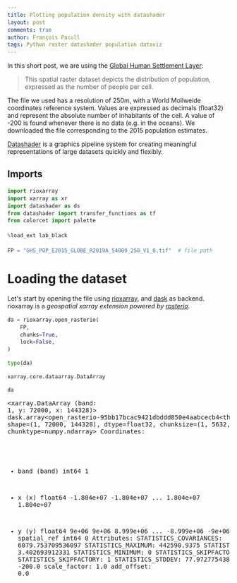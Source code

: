 ```yaml
---
title: Plotting population density with datashader
layout: post
comments: true
author: François Pacull
tags: Python raster datashader population dataviz
---
```


In this short post, we are using the [Global Human Settlement Layer](https://ghsl.jrc.ec.europa.eu/ghs_pop2019.php):

> This spatial raster dataset depicts the distribution of population, expressed as the number of people per cell.

The file we used has a resolution of 250m, with a World Mollweide coordinates reference system. Values are expressed as decimals (float32) and represent the absolute number of inhabitants of the cell. A value of -200 is found whenever there is no data (e.g. in the oceans). We downloaded the file corresponding to the 2015 population estimates.

[Datashader](https://github.com/holoviz/datashader) is a graphics pipeline system for creating meaningful representations of large datasets quickly and flexibly.

## Imports


```python
import rioxarray
import xarray as xr
import datashader as ds
from datashader import transfer_functions as tf
from colorcet import palette

%load_ext lab_black

FP = "GHS_POP_E2015_GLOBE_R2019A_54009_250_V1_0.tif"  # file path
```

# Loading the dataset

Let's start by opening the file using [rioxarray](https://github.com/corteva/rioxarray), and [dask](https://dask.org/) as backend. rioxarray is a *geospatial xarray extension powered by [rasterio](https://github.com/rasterio/rasterio)*.


```python
da = rioxarray.open_rasterio(
    FP,
    chunks=True,
    lock=False,
)
```


```python
type(da)
```




    xarray.core.dataarray.DataArray




```python
da
```




<div><svg style="position: absolute; width: 0; height: 0; overflow: hidden">
<defs>
<symbol id="icon-database" viewBox="0 0 32 32">
<path d="M16 0c-8.837 0-16 2.239-16 5v4c0 2.761 7.163 5 16 5s16-2.239 16-5v-4c0-2.761-7.163-5-16-5z"></path>
<path d="M16 17c-8.837 0-16-2.239-16-5v6c0 2.761 7.163 5 16 5s16-2.239 16-5v-6c0 2.761-7.163 5-16 5z"></path>
<path d="M16 26c-8.837 0-16-2.239-16-5v6c0 2.761 7.163 5 16 5s16-2.239 16-5v-6c0 2.761-7.163 5-16 5z"></path>
</symbol>
<symbol id="icon-file-text2" viewBox="0 0 32 32">
<path d="M28.681 7.159c-0.694-0.947-1.662-2.053-2.724-3.116s-2.169-2.030-3.116-2.724c-1.612-1.182-2.393-1.319-2.841-1.319h-15.5c-1.378 0-2.5 1.121-2.5 2.5v27c0 1.378 1.122 2.5 2.5 2.5h23c1.378 0 2.5-1.122 2.5-2.5v-19.5c0-0.448-0.137-1.23-1.319-2.841zM24.543 5.457c0.959 0.959 1.712 1.825 2.268 2.543h-4.811v-4.811c0.718 0.556 1.584 1.309 2.543 2.268zM28 29.5c0 0.271-0.229 0.5-0.5 0.5h-23c-0.271 0-0.5-0.229-0.5-0.5v-27c0-0.271 0.229-0.5 0.5-0.5 0 0 15.499-0 15.5 0v7c0 0.552 0.448 1 1 1h7v19.5z"></path>
<path d="M23 26h-14c-0.552 0-1-0.448-1-1s0.448-1 1-1h14c0.552 0 1 0.448 1 1s-0.448 1-1 1z"></path>
<path d="M23 22h-14c-0.552 0-1-0.448-1-1s0.448-1 1-1h14c0.552 0 1 0.448 1 1s-0.448 1-1 1z"></path>
<path d="M23 18h-14c-0.552 0-1-0.448-1-1s0.448-1 1-1h14c0.552 0 1 0.448 1 1s-0.448 1-1 1z"></path>
</symbol>
</defs>
</svg>
<style>/* CSS stylesheet for displaying xarray objects in jupyterlab.
 *
 */

:root {
  --xr-font-color0: var(--jp-content-font-color0, rgba(0, 0, 0, 1));
  --xr-font-color2: var(--jp-content-font-color2, rgba(0, 0, 0, 0.54));
  --xr-font-color3: var(--jp-content-font-color3, rgba(0, 0, 0, 0.38));
  --xr-border-color: var(--jp-border-color2, #e0e0e0);
  --xr-disabled-color: var(--jp-layout-color3, #bdbdbd);
  --xr-background-color: var(--jp-layout-color0, white);
  --xr-background-color-row-even: var(--jp-layout-color1, white);
  --xr-background-color-row-odd: var(--jp-layout-color2, #eeeeee);
}

html[theme=dark],
body.vscode-dark {
  --xr-font-color0: rgba(255, 255, 255, 1);
  --xr-font-color2: rgba(255, 255, 255, 0.54);
  --xr-font-color3: rgba(255, 255, 255, 0.38);
  --xr-border-color: #1F1F1F;
  --xr-disabled-color: #515151;
  --xr-background-color: #111111;
  --xr-background-color-row-even: #111111;
  --xr-background-color-row-odd: #313131;
}

.xr-wrap {
  display: block !important;
  min-width: 300px;
  max-width: 700px;
}

.xr-text-repr-fallback {
  /* fallback to plain text repr when CSS is not injected (untrusted notebook) */
  display: none;
}

.xr-header {
  padding-top: 6px;
  padding-bottom: 6px;
  margin-bottom: 4px;
  border-bottom: solid 1px var(--xr-border-color);
}

.xr-header > div,
.xr-header > ul {
  display: inline;
  margin-top: 0;
  margin-bottom: 0;
}

.xr-obj-type,
.xr-array-name {
  margin-left: 2px;
  margin-right: 10px;
}

.xr-obj-type {
  color: var(--xr-font-color2);
}

.xr-sections {
  padding-left: 0 !important;
  display: grid;
  grid-template-columns: 150px auto auto 1fr 20px 20px;
}

.xr-section-item {
  display: contents;
}

.xr-section-item input {
  display: none;
}

.xr-section-item input + label {
  color: var(--xr-disabled-color);
}

.xr-section-item input:enabled + label {
  cursor: pointer;
  color: var(--xr-font-color2);
}

.xr-section-item input:enabled + label:hover {
  color: var(--xr-font-color0);
}

.xr-section-summary {
  grid-column: 1;
  color: var(--xr-font-color2);
  font-weight: 500;
}

.xr-section-summary > span {
  display: inline-block;
  padding-left: 0.5em;
}

.xr-section-summary-in:disabled + label {
  color: var(--xr-font-color2);
}

.xr-section-summary-in + label:before {
  display: inline-block;
  content: '►';
  font-size: 11px;
  width: 15px;
  text-align: center;
}

.xr-section-summary-in:disabled + label:before {
  color: var(--xr-disabled-color);
}

.xr-section-summary-in:checked + label:before {
  content: '▼';
}

.xr-section-summary-in:checked + label > span {
  display: none;
}

.xr-section-summary,
.xr-section-inline-details {
  padding-top: 4px;
  padding-bottom: 4px;
}

.xr-section-inline-details {
  grid-column: 2 / -1;
}

.xr-section-details {
  display: none;
  grid-column: 1 / -1;
  margin-bottom: 5px;
}

.xr-section-summary-in:checked ~ .xr-section-details {
  display: contents;
}

.xr-array-wrap {
  grid-column: 1 / -1;
  display: grid;
  grid-template-columns: 20px auto;
}

.xr-array-wrap > label {
  grid-column: 1;
  vertical-align: top;
}

.xr-preview {
  color: var(--xr-font-color3);
}

.xr-array-preview,
.xr-array-data {
  padding: 0 5px !important;
  grid-column: 2;
}

.xr-array-data,
.xr-array-in:checked ~ .xr-array-preview {
  display: none;
}

.xr-array-in:checked ~ .xr-array-data,
.xr-array-preview {
  display: inline-block;
}

.xr-dim-list {
  display: inline-block !important;
  list-style: none;
  padding: 0 !important;
  margin: 0;
}

.xr-dim-list li {
  display: inline-block;
  padding: 0;
  margin: 0;
}

.xr-dim-list:before {
  content: '(';
}

.xr-dim-list:after {
  content: ')';
}

.xr-dim-list li:not(:last-child):after {
  content: ',';
  padding-right: 5px;
}

.xr-has-index {
  font-weight: bold;
}

.xr-var-list,
.xr-var-item {
  display: contents;
}

.xr-var-item > div,
.xr-var-item label,
.xr-var-item > .xr-var-name span {
  background-color: var(--xr-background-color-row-even);
  margin-bottom: 0;
}

.xr-var-item > .xr-var-name:hover span {
  padding-right: 5px;
}

.xr-var-list > li:nth-child(odd) > div,
.xr-var-list > li:nth-child(odd) > label,
.xr-var-list > li:nth-child(odd) > .xr-var-name span {
  background-color: var(--xr-background-color-row-odd);
}

.xr-var-name {
  grid-column: 1;
}

.xr-var-dims {
  grid-column: 2;
}

.xr-var-dtype {
  grid-column: 3;
  text-align: right;
  color: var(--xr-font-color2);
}

.xr-var-preview {
  grid-column: 4;
}

.xr-var-name,
.xr-var-dims,
.xr-var-dtype,
.xr-preview,
.xr-attrs dt {
  white-space: nowrap;
  overflow: hidden;
  text-overflow: ellipsis;
  padding-right: 10px;
}

.xr-var-name:hover,
.xr-var-dims:hover,
.xr-var-dtype:hover,
.xr-attrs dt:hover {
  overflow: visible;
  width: auto;
  z-index: 1;
}

.xr-var-attrs,
.xr-var-data {
  display: none;
  background-color: var(--xr-background-color) !important;
  padding-bottom: 5px !important;
}

.xr-var-attrs-in:checked ~ .xr-var-attrs,
.xr-var-data-in:checked ~ .xr-var-data {
  display: block;
}

.xr-var-data > table {
  float: right;
}

.xr-var-name span,
.xr-var-data,
.xr-attrs {
  padding-left: 25px !important;
}

.xr-attrs,
.xr-var-attrs,
.xr-var-data {
  grid-column: 1 / -1;
}

dl.xr-attrs {
  padding: 0;
  margin: 0;
  display: grid;
  grid-template-columns: 125px auto;
}

.xr-attrs dt,
.xr-attrs dd {
  padding: 0;
  margin: 0;
  float: left;
  padding-right: 10px;
  width: auto;
}

.xr-attrs dt {
  font-weight: normal;
  grid-column: 1;
}

.xr-attrs dt:hover span {
  display: inline-block;
  background: var(--xr-background-color);
  padding-right: 10px;
}

.xr-attrs dd {
  grid-column: 2;
  white-space: pre-wrap;
  word-break: break-all;
}

.xr-icon-database,
.xr-icon-file-text2 {
  display: inline-block;
  vertical-align: middle;
  width: 1em;
  height: 1.5em !important;
  stroke-width: 0;
  stroke: currentColor;
  fill: currentColor;
}
</style><pre class='xr-text-repr-fallback'>&lt;xarray.DataArray (band: 1, y: 72000, x: 144328)&gt;
dask.array&lt;open_rasterio-95bb17bcac9421dbddd850e4aabcecb4&lt;this-array&gt;, shape=(1, 72000, 144328), dtype=float32, chunksize=(1, 5632, 5632), chunktype=numpy.ndarray&gt;
Coordinates:
  * band         (band) int64 1
  * x            (x) float64 -1.804e+07 -1.804e+07 ... 1.804e+07 1.804e+07
  * y            (y) float64 9e+06 9e+06 8.999e+06 ... -8.999e+06 -9e+06 -9e+06
    spatial_ref  int64 0
Attributes:
    STATISTICS_COVARIANCES:  6079.753709536097
    STATISTICS_MAXIMUM:      442590.9375
    STATISTICS_MEAN:         3.402693912331
    STATISTICS_MINIMUM:      0
    STATISTICS_SKIPFACTORX:  1
    STATISTICS_SKIPFACTORY:  1
    STATISTICS_STDDEV:       77.972775438201
    _FillValue:              -200.0
    scale_factor:            1.0
    add_offset:              0.0</pre><div class='xr-wrap' style='display:none'><div class='xr-header'><div class='xr-obj-type'>xarray.DataArray</div><div class='xr-array-name'></div><ul class='xr-dim-list'><li><span class='xr-has-index'>band</span>: 1</li><li><span class='xr-has-index'>y</span>: 72000</li><li><span class='xr-has-index'>x</span>: 144328</li></ul></div><ul class='xr-sections'><li class='xr-section-item'><div class='xr-array-wrap'><input id='section-3c0359c1-2827-4e69-80e3-498284a78fad' class='xr-array-in' type='checkbox' checked><label for='section-3c0359c1-2827-4e69-80e3-498284a78fad' title='Show/hide data repr'><svg class='icon xr-icon-database'><use xlink:href='#icon-database'></use></svg></label><div class='xr-array-preview xr-preview'><span>dask.array&lt;chunksize=(1, 5632, 5632), meta=np.ndarray&gt;</span></div><div class='xr-array-data'><table>
    <tr>
        <td>
            <table>
                <thead>
                    <tr>
                        <td> </td>
                        <th> Array </th>
                        <th> Chunk </th>
                    </tr>
                </thead>
                <tbody>

                    <tr>
                        <th> Bytes </th>
                        <td> 38.71 GiB </td>
                        <td> 121.00 MiB </td>
                    </tr>

                    <tr>
                        <th> Shape </th>
                        <td> (1, 72000, 144328) </td>
                        <td> (1, 5632, 5632) </td>
                    </tr>
                    <tr>
                        <th> Count </th>
                        <td> 339 Tasks </td>
                        <td> 338 Chunks </td>
                    </tr>
                    <tr>
                    <th> Type </th>
                    <td> float32 </td>
                    <td> numpy.ndarray </td>
                    </tr>
                </tbody>
            </table>
        </td>
        <td>
        <svg width="194" height="124" style="stroke:rgb(0,0,0);stroke-width:1" >

  <!-- Horizontal lines -->
  <line x1="10" y1="0" x2="24" y2="14" style="stroke-width:2" />
  <line x1="10" y1="4" x2="24" y2="19" />
  <line x1="10" y1="9" x2="24" y2="24" />
  <line x1="10" y1="14" x2="24" y2="28" />
  <line x1="10" y1="18" x2="24" y2="33" />
  <line x1="10" y1="23" x2="24" y2="38" />
  <line x1="10" y1="28" x2="24" y2="43" />
  <line x1="10" y1="32" x2="24" y2="47" />
  <line x1="10" y1="37" x2="24" y2="52" />
  <line x1="10" y1="42" x2="24" y2="57" />
  <line x1="10" y1="46" x2="24" y2="61" />
  <line x1="10" y1="51" x2="24" y2="66" />
  <line x1="10" y1="56" x2="24" y2="71" />
  <line x1="10" y1="59" x2="24" y2="74" style="stroke-width:2" />

  <!-- Vertical lines -->
  <line x1="10" y1="0" x2="10" y2="59" style="stroke-width:2" />
  <line x1="24" y1="14" x2="24" y2="74" style="stroke-width:2" />

  <!-- Colored Rectangle -->
  <polygon points="10.0,0.0 24.9485979497544,14.948597949754403 24.9485979497544,74.81224187193166 10.0,59.86364392217726" style="fill:#ECB172A0;stroke-width:0"/>

  <!-- Horizontal lines -->
  <line x1="10" y1="0" x2="130" y2="0" style="stroke-width:2" />
  <line x1="24" y1="14" x2="144" y2="14" style="stroke-width:2" />

  <!-- Vertical lines -->
  <line x1="10" y1="0" x2="24" y2="14" style="stroke-width:2" />
  <line x1="14" y1="0" x2="29" y2="14" />
  <line x1="19" y1="0" x2="34" y2="14" />
  <line x1="28" y1="0" x2="43" y2="14" />
  <line x1="33" y1="0" x2="48" y2="14" />
  <line x1="38" y1="0" x2="53" y2="14" />
  <line x1="47" y1="0" x2="62" y2="14" />
  <line x1="52" y1="0" x2="67" y2="14" />
  <line x1="56" y1="0" x2="71" y2="14" />
  <line x1="66" y1="0" x2="81" y2="14" />
  <line x1="70" y1="0" x2="85" y2="14" />
  <line x1="80" y1="0" x2="95" y2="14" />
  <line x1="84" y1="0" x2="99" y2="14" />
  <line x1="89" y1="0" x2="104" y2="14" />
  <line x1="98" y1="0" x2="113" y2="14" />
  <line x1="103" y1="0" x2="118" y2="14" />
  <line x1="108" y1="0" x2="123" y2="14" />
  <line x1="117" y1="0" x2="132" y2="14" />
  <line x1="122" y1="0" x2="137" y2="14" />
  <line x1="130" y1="0" x2="144" y2="14" style="stroke-width:2" />

  <!-- Colored Rectangle -->
  <polygon points="10.0,0.0 130.0,0.0 144.9485979497544,14.948597949754403 24.9485979497544,14.948597949754403" style="fill:#8B4903A0;stroke-width:0"/>

  <!-- Horizontal lines -->
  <line x1="24" y1="14" x2="144" y2="14" style="stroke-width:2" />
  <line x1="24" y1="19" x2="144" y2="19" />
  <line x1="24" y1="24" x2="144" y2="24" />
  <line x1="24" y1="28" x2="144" y2="28" />
  <line x1="24" y1="33" x2="144" y2="33" />
  <line x1="24" y1="38" x2="144" y2="38" />
  <line x1="24" y1="43" x2="144" y2="43" />
  <line x1="24" y1="47" x2="144" y2="47" />
  <line x1="24" y1="52" x2="144" y2="52" />
  <line x1="24" y1="57" x2="144" y2="57" />
  <line x1="24" y1="61" x2="144" y2="61" />
  <line x1="24" y1="66" x2="144" y2="66" />
  <line x1="24" y1="71" x2="144" y2="71" />
  <line x1="24" y1="74" x2="144" y2="74" style="stroke-width:2" />

  <!-- Vertical lines -->
  <line x1="24" y1="14" x2="24" y2="74" style="stroke-width:2" />
  <line x1="29" y1="14" x2="29" y2="74" />
  <line x1="34" y1="14" x2="34" y2="74" />
  <line x1="43" y1="14" x2="43" y2="74" />
  <line x1="48" y1="14" x2="48" y2="74" />
  <line x1="53" y1="14" x2="53" y2="74" />
  <line x1="62" y1="14" x2="62" y2="74" />
  <line x1="67" y1="14" x2="67" y2="74" />
  <line x1="71" y1="14" x2="71" y2="74" />
  <line x1="81" y1="14" x2="81" y2="74" />
  <line x1="85" y1="14" x2="85" y2="74" />
  <line x1="95" y1="14" x2="95" y2="74" />
  <line x1="99" y1="14" x2="99" y2="74" />
  <line x1="104" y1="14" x2="104" y2="74" />
  <line x1="113" y1="14" x2="113" y2="74" />
  <line x1="118" y1="14" x2="118" y2="74" />
  <line x1="123" y1="14" x2="123" y2="74" />
  <line x1="132" y1="14" x2="132" y2="74" />
  <line x1="137" y1="14" x2="137" y2="74" />
  <line x1="144" y1="14" x2="144" y2="74" style="stroke-width:2" />

  <!-- Colored Rectangle -->
  <polygon points="24.9485979497544,14.948597949754403 144.9485979497544,14.948597949754403 144.9485979497544,74.81224187193166 24.9485979497544,74.81224187193166" style="fill:#8B4903A0;stroke-width:0"/>

  <!-- Text -->
  <text x="84.948598" y="94.812242" font-size="1.0rem" font-weight="100" text-anchor="middle" >144328</text>
  <text x="164.948598" y="44.880420" font-size="1.0rem" font-weight="100" text-anchor="middle" transform="rotate(-90,164.948598,44.880420)">72000</text>
  <text x="7.474299" y="87.337943" font-size="1.0rem" font-weight="100" text-anchor="middle" transform="rotate(45,7.474299,87.337943)">1</text>
</svg>
        </td>
    </tr>
</table></div></div></li><li class='xr-section-item'><input id='section-28f4629a-9b4e-4556-92f8-73f01d6a60f2' class='xr-section-summary-in' type='checkbox'  checked><label for='section-28f4629a-9b4e-4556-92f8-73f01d6a60f2' class='xr-section-summary' >Coordinates: <span>(4)</span></label><div class='xr-section-inline-details'></div><div class='xr-section-details'><ul class='xr-var-list'><li class='xr-var-item'><div class='xr-var-name'><span class='xr-has-index'>band</span></div><div class='xr-var-dims'>(band)</div><div class='xr-var-dtype'>int64</div><div class='xr-var-preview xr-preview'>1</div><input id='attrs-9163ac78-cd1b-4a78-b8bf-9baecb81ff5e' class='xr-var-attrs-in' type='checkbox' disabled><label for='attrs-9163ac78-cd1b-4a78-b8bf-9baecb81ff5e' title='Show/Hide attributes'><svg class='icon xr-icon-file-text2'><use xlink:href='#icon-file-text2'></use></svg></label><input id='data-eb6c91d6-d3fd-4f9d-b88a-b1674bce7792' class='xr-var-data-in' type='checkbox'><label for='data-eb6c91d6-d3fd-4f9d-b88a-b1674bce7792' title='Show/Hide data repr'><svg class='icon xr-icon-database'><use xlink:href='#icon-database'></use></svg></label><div class='xr-var-attrs'><dl class='xr-attrs'></dl></div><div class='xr-var-data'><pre>array([1])</pre></div></li><li class='xr-var-item'><div class='xr-var-name'><span class='xr-has-index'>x</span></div><div class='xr-var-dims'>(x)</div><div class='xr-var-dtype'>float64</div><div class='xr-var-preview xr-preview'>-1.804e+07 -1.804e+07 ... 1.804e+07</div><input id='attrs-ab31ddac-cabc-445f-b666-3603417760fe' class='xr-var-attrs-in' type='checkbox' disabled><label for='attrs-ab31ddac-cabc-445f-b666-3603417760fe' title='Show/Hide attributes'><svg class='icon xr-icon-file-text2'><use xlink:href='#icon-file-text2'></use></svg></label><input id='data-6b077c70-a7b6-4ed3-9322-da93e69a1a6c' class='xr-var-data-in' type='checkbox'><label for='data-6b077c70-a7b6-4ed3-9322-da93e69a1a6c' title='Show/Hide data repr'><svg class='icon xr-icon-database'><use xlink:href='#icon-database'></use></svg></label><div class='xr-var-attrs'><dl class='xr-attrs'></dl></div><div class='xr-var-data'><pre>array([-18040875., -18040625., -18040375., ...,  18040375.,  18040625.,
        18040875.])</pre></div></li><li class='xr-var-item'><div class='xr-var-name'><span class='xr-has-index'>y</span></div><div class='xr-var-dims'>(y)</div><div class='xr-var-dtype'>float64</div><div class='xr-var-preview xr-preview'>9e+06 9e+06 ... -9e+06 -9e+06</div><input id='attrs-33569cc0-5c41-482c-afa7-c7c4d563a6cb' class='xr-var-attrs-in' type='checkbox' disabled><label for='attrs-33569cc0-5c41-482c-afa7-c7c4d563a6cb' title='Show/Hide attributes'><svg class='icon xr-icon-file-text2'><use xlink:href='#icon-file-text2'></use></svg></label><input id='data-f1da22f4-d7be-444d-838f-b45380aeae13' class='xr-var-data-in' type='checkbox'><label for='data-f1da22f4-d7be-444d-838f-b45380aeae13' title='Show/Hide data repr'><svg class='icon xr-icon-database'><use xlink:href='#icon-database'></use></svg></label><div class='xr-var-attrs'><dl class='xr-attrs'></dl></div><div class='xr-var-data'><pre>array([ 8999875.,  8999625.,  8999375., ..., -8999375., -8999625., -8999875.])</pre></div></li><li class='xr-var-item'><div class='xr-var-name'><span>spatial_ref</span></div><div class='xr-var-dims'>()</div><div class='xr-var-dtype'>int64</div><div class='xr-var-preview xr-preview'>0</div><input id='attrs-ed3336fc-8064-4890-b065-7cf3b04d98c9' class='xr-var-attrs-in' type='checkbox' ><label for='attrs-ed3336fc-8064-4890-b065-7cf3b04d98c9' title='Show/Hide attributes'><svg class='icon xr-icon-file-text2'><use xlink:href='#icon-file-text2'></use></svg></label><input id='data-5d100c41-7bcb-477d-acab-2dfce247eb0b' class='xr-var-data-in' type='checkbox'><label for='data-5d100c41-7bcb-477d-acab-2dfce247eb0b' title='Show/Hide data repr'><svg class='icon xr-icon-database'><use xlink:href='#icon-database'></use></svg></label><div class='xr-var-attrs'><dl class='xr-attrs'><dt><span>crs_wkt :</span></dt><dd>PROJCS[&quot;World_Mollweide&quot;,GEOGCS[&quot;WGS 84&quot;,DATUM[&quot;WGS_1984&quot;,SPHEROID[&quot;WGS 84&quot;,6378137,298.257223563,AUTHORITY[&quot;EPSG&quot;,&quot;7030&quot;]],AUTHORITY[&quot;EPSG&quot;,&quot;6326&quot;]],PRIMEM[&quot;Greenwich&quot;,0],UNIT[&quot;Degree&quot;,0.0174532925199433]],PROJECTION[&quot;Mollweide&quot;],PARAMETER[&quot;central_meridian&quot;,0],PARAMETER[&quot;false_easting&quot;,0],PARAMETER[&quot;false_northing&quot;,0],UNIT[&quot;metre&quot;,1,AUTHORITY[&quot;EPSG&quot;,&quot;9001&quot;]],AXIS[&quot;Easting&quot;,EAST],AXIS[&quot;Northing&quot;,NORTH]]</dd><dt><span>spatial_ref :</span></dt><dd>PROJCS[&quot;World_Mollweide&quot;,GEOGCS[&quot;WGS 84&quot;,DATUM[&quot;WGS_1984&quot;,SPHEROID[&quot;WGS 84&quot;,6378137,298.257223563,AUTHORITY[&quot;EPSG&quot;,&quot;7030&quot;]],AUTHORITY[&quot;EPSG&quot;,&quot;6326&quot;]],PRIMEM[&quot;Greenwich&quot;,0],UNIT[&quot;Degree&quot;,0.0174532925199433]],PROJECTION[&quot;Mollweide&quot;],PARAMETER[&quot;central_meridian&quot;,0],PARAMETER[&quot;false_easting&quot;,0],PARAMETER[&quot;false_northing&quot;,0],UNIT[&quot;metre&quot;,1,AUTHORITY[&quot;EPSG&quot;,&quot;9001&quot;]],AXIS[&quot;Easting&quot;,EAST],AXIS[&quot;Northing&quot;,NORTH]]</dd><dt><span>GeoTransform :</span></dt><dd>-18041000.0 250.0 0.0 9000000.0 0.0 -250.0</dd></dl></div><div class='xr-var-data'><pre>array(0)</pre></div></li></ul></div></li><li class='xr-section-item'><input id='section-dc7ee665-c7a9-4177-bfb3-1c7082e3b309' class='xr-section-summary-in' type='checkbox'  ><label for='section-dc7ee665-c7a9-4177-bfb3-1c7082e3b309' class='xr-section-summary' >Attributes: <span>(10)</span></label><div class='xr-section-inline-details'></div><div class='xr-section-details'><dl class='xr-attrs'><dt><span>STATISTICS_COVARIANCES :</span></dt><dd>6079.753709536097</dd><dt><span>STATISTICS_MAXIMUM :</span></dt><dd>442590.9375</dd><dt><span>STATISTICS_MEAN :</span></dt><dd>3.402693912331</dd><dt><span>STATISTICS_MINIMUM :</span></dt><dd>0</dd><dt><span>STATISTICS_SKIPFACTORX :</span></dt><dd>1</dd><dt><span>STATISTICS_SKIPFACTORY :</span></dt><dd>1</dd><dt><span>STATISTICS_STDDEV :</span></dt><dd>77.972775438201</dd><dt><span>_FillValue :</span></dt><dd>-200.0</dd><dt><span>scale_factor :</span></dt><dd>1.0</dd><dt><span>add_offset :</span></dt><dd>0.0</dd></dl></div></li></ul></div></div>




```python
da.spatial_ref
```




<div><svg style="position: absolute; width: 0; height: 0; overflow: hidden">
<defs>
<symbol id="icon-database" viewBox="0 0 32 32">
<path d="M16 0c-8.837 0-16 2.239-16 5v4c0 2.761 7.163 5 16 5s16-2.239 16-5v-4c0-2.761-7.163-5-16-5z"></path>
<path d="M16 17c-8.837 0-16-2.239-16-5v6c0 2.761 7.163 5 16 5s16-2.239 16-5v-6c0 2.761-7.163 5-16 5z"></path>
<path d="M16 26c-8.837 0-16-2.239-16-5v6c0 2.761 7.163 5 16 5s16-2.239 16-5v-6c0 2.761-7.163 5-16 5z"></path>
</symbol>
<symbol id="icon-file-text2" viewBox="0 0 32 32">
<path d="M28.681 7.159c-0.694-0.947-1.662-2.053-2.724-3.116s-2.169-2.030-3.116-2.724c-1.612-1.182-2.393-1.319-2.841-1.319h-15.5c-1.378 0-2.5 1.121-2.5 2.5v27c0 1.378 1.122 2.5 2.5 2.5h23c1.378 0 2.5-1.122 2.5-2.5v-19.5c0-0.448-0.137-1.23-1.319-2.841zM24.543 5.457c0.959 0.959 1.712 1.825 2.268 2.543h-4.811v-4.811c0.718 0.556 1.584 1.309 2.543 2.268zM28 29.5c0 0.271-0.229 0.5-0.5 0.5h-23c-0.271 0-0.5-0.229-0.5-0.5v-27c0-0.271 0.229-0.5 0.5-0.5 0 0 15.499-0 15.5 0v7c0 0.552 0.448 1 1 1h7v19.5z"></path>
<path d="M23 26h-14c-0.552 0-1-0.448-1-1s0.448-1 1-1h14c0.552 0 1 0.448 1 1s-0.448 1-1 1z"></path>
<path d="M23 22h-14c-0.552 0-1-0.448-1-1s0.448-1 1-1h14c0.552 0 1 0.448 1 1s-0.448 1-1 1z"></path>
<path d="M23 18h-14c-0.552 0-1-0.448-1-1s0.448-1 1-1h14c0.552 0 1 0.448 1 1s-0.448 1-1 1z"></path>
</symbol>
</defs>
</svg>
<style>/* CSS stylesheet for displaying xarray objects in jupyterlab.
 *
 */

:root {
  --xr-font-color0: var(--jp-content-font-color0, rgba(0, 0, 0, 1));
  --xr-font-color2: var(--jp-content-font-color2, rgba(0, 0, 0, 0.54));
  --xr-font-color3: var(--jp-content-font-color3, rgba(0, 0, 0, 0.38));
  --xr-border-color: var(--jp-border-color2, #e0e0e0);
  --xr-disabled-color: var(--jp-layout-color3, #bdbdbd);
  --xr-background-color: var(--jp-layout-color0, white);
  --xr-background-color-row-even: var(--jp-layout-color1, white);
  --xr-background-color-row-odd: var(--jp-layout-color2, #eeeeee);
}

html[theme=dark],
body.vscode-dark {
  --xr-font-color0: rgba(255, 255, 255, 1);
  --xr-font-color2: rgba(255, 255, 255, 0.54);
  --xr-font-color3: rgba(255, 255, 255, 0.38);
  --xr-border-color: #1F1F1F;
  --xr-disabled-color: #515151;
  --xr-background-color: #111111;
  --xr-background-color-row-even: #111111;
  --xr-background-color-row-odd: #313131;
}

.xr-wrap {
  display: block !important;
  min-width: 300px;
  max-width: 700px;
}

.xr-text-repr-fallback {
  /* fallback to plain text repr when CSS is not injected (untrusted notebook) */
  display: none;
}

.xr-header {
  padding-top: 6px;
  padding-bottom: 6px;
  margin-bottom: 4px;
  border-bottom: solid 1px var(--xr-border-color);
}

.xr-header > div,
.xr-header > ul {
  display: inline;
  margin-top: 0;
  margin-bottom: 0;
}

.xr-obj-type,
.xr-array-name {
  margin-left: 2px;
  margin-right: 10px;
}

.xr-obj-type {
  color: var(--xr-font-color2);
}

.xr-sections {
  padding-left: 0 !important;
  display: grid;
  grid-template-columns: 150px auto auto 1fr 20px 20px;
}

.xr-section-item {
  display: contents;
}

.xr-section-item input {
  display: none;
}

.xr-section-item input + label {
  color: var(--xr-disabled-color);
}

.xr-section-item input:enabled + label {
  cursor: pointer;
  color: var(--xr-font-color2);
}

.xr-section-item input:enabled + label:hover {
  color: var(--xr-font-color0);
}

.xr-section-summary {
  grid-column: 1;
  color: var(--xr-font-color2);
  font-weight: 500;
}

.xr-section-summary > span {
  display: inline-block;
  padding-left: 0.5em;
}

.xr-section-summary-in:disabled + label {
  color: var(--xr-font-color2);
}

.xr-section-summary-in + label:before {
  display: inline-block;
  content: '►';
  font-size: 11px;
  width: 15px;
  text-align: center;
}

.xr-section-summary-in:disabled + label:before {
  color: var(--xr-disabled-color);
}

.xr-section-summary-in:checked + label:before {
  content: '▼';
}

.xr-section-summary-in:checked + label > span {
  display: none;
}

.xr-section-summary,
.xr-section-inline-details {
  padding-top: 4px;
  padding-bottom: 4px;
}

.xr-section-inline-details {
  grid-column: 2 / -1;
}

.xr-section-details {
  display: none;
  grid-column: 1 / -1;
  margin-bottom: 5px;
}

.xr-section-summary-in:checked ~ .xr-section-details {
  display: contents;
}

.xr-array-wrap {
  grid-column: 1 / -1;
  display: grid;
  grid-template-columns: 20px auto;
}

.xr-array-wrap > label {
  grid-column: 1;
  vertical-align: top;
}

.xr-preview {
  color: var(--xr-font-color3);
}

.xr-array-preview,
.xr-array-data {
  padding: 0 5px !important;
  grid-column: 2;
}

.xr-array-data,
.xr-array-in:checked ~ .xr-array-preview {
  display: none;
}

.xr-array-in:checked ~ .xr-array-data,
.xr-array-preview {
  display: inline-block;
}

.xr-dim-list {
  display: inline-block !important;
  list-style: none;
  padding: 0 !important;
  margin: 0;
}

.xr-dim-list li {
  display: inline-block;
  padding: 0;
  margin: 0;
}

.xr-dim-list:before {
  content: '(';
}

.xr-dim-list:after {
  content: ')';
}

.xr-dim-list li:not(:last-child):after {
  content: ',';
  padding-right: 5px;
}

.xr-has-index {
  font-weight: bold;
}

.xr-var-list,
.xr-var-item {
  display: contents;
}

.xr-var-item > div,
.xr-var-item label,
.xr-var-item > .xr-var-name span {
  background-color: var(--xr-background-color-row-even);
  margin-bottom: 0;
}

.xr-var-item > .xr-var-name:hover span {
  padding-right: 5px;
}

.xr-var-list > li:nth-child(odd) > div,
.xr-var-list > li:nth-child(odd) > label,
.xr-var-list > li:nth-child(odd) > .xr-var-name span {
  background-color: var(--xr-background-color-row-odd);
}

.xr-var-name {
  grid-column: 1;
}

.xr-var-dims {
  grid-column: 2;
}

.xr-var-dtype {
  grid-column: 3;
  text-align: right;
  color: var(--xr-font-color2);
}

.xr-var-preview {
  grid-column: 4;
}

.xr-var-name,
.xr-var-dims,
.xr-var-dtype,
.xr-preview,
.xr-attrs dt {
  white-space: nowrap;
  overflow: hidden;
  text-overflow: ellipsis;
  padding-right: 10px;
}

.xr-var-name:hover,
.xr-var-dims:hover,
.xr-var-dtype:hover,
.xr-attrs dt:hover {
  overflow: visible;
  width: auto;
  z-index: 1;
}

.xr-var-attrs,
.xr-var-data {
  display: none;
  background-color: var(--xr-background-color) !important;
  padding-bottom: 5px !important;
}

.xr-var-attrs-in:checked ~ .xr-var-attrs,
.xr-var-data-in:checked ~ .xr-var-data {
  display: block;
}

.xr-var-data > table {
  float: right;
}

.xr-var-name span,
.xr-var-data,
.xr-attrs {
  padding-left: 25px !important;
}

.xr-attrs,
.xr-var-attrs,
.xr-var-data {
  grid-column: 1 / -1;
}

dl.xr-attrs {
  padding: 0;
  margin: 0;
  display: grid;
  grid-template-columns: 125px auto;
}

.xr-attrs dt,
.xr-attrs dd {
  padding: 0;
  margin: 0;
  float: left;
  padding-right: 10px;
  width: auto;
}

.xr-attrs dt {
  font-weight: normal;
  grid-column: 1;
}

.xr-attrs dt:hover span {
  display: inline-block;
  background: var(--xr-background-color);
  padding-right: 10px;
}

.xr-attrs dd {
  grid-column: 2;
  white-space: pre-wrap;
  word-break: break-all;
}

.xr-icon-database,
.xr-icon-file-text2 {
  display: inline-block;
  vertical-align: middle;
  width: 1em;
  height: 1.5em !important;
  stroke-width: 0;
  stroke: currentColor;
  fill: currentColor;
}
</style><pre class='xr-text-repr-fallback'>&lt;xarray.DataArray &#x27;spatial_ref&#x27; ()&gt;
array(0)
Coordinates:
    spatial_ref  int64 0
Attributes:
    crs_wkt:       PROJCS[&quot;World_Mollweide&quot;,GEOGCS[&quot;WGS 84&quot;,DATUM[&quot;WGS_1984&quot;,...
    spatial_ref:   PROJCS[&quot;World_Mollweide&quot;,GEOGCS[&quot;WGS 84&quot;,DATUM[&quot;WGS_1984&quot;,...
    GeoTransform:  -18041000.0 250.0 0.0 9000000.0 0.0 -250.0</pre><div class='xr-wrap' style='display:none'><div class='xr-header'><div class='xr-obj-type'>xarray.DataArray</div><div class='xr-array-name'>'spatial_ref'</div></div><ul class='xr-sections'><li class='xr-section-item'><div class='xr-array-wrap'><input id='section-84be34f1-9f52-4908-9ee2-954bfe8c9d8c' class='xr-array-in' type='checkbox' checked><label for='section-84be34f1-9f52-4908-9ee2-954bfe8c9d8c' title='Show/hide data repr'><svg class='icon xr-icon-database'><use xlink:href='#icon-database'></use></svg></label><div class='xr-array-preview xr-preview'><span>0</span></div><div class='xr-array-data'><pre>array(0)</pre></div></div></li><li class='xr-section-item'><input id='section-948a6128-e4ac-4179-9d6f-c3beb7b11a0a' class='xr-section-summary-in' type='checkbox'  checked><label for='section-948a6128-e4ac-4179-9d6f-c3beb7b11a0a' class='xr-section-summary' >Coordinates: <span>(1)</span></label><div class='xr-section-inline-details'></div><div class='xr-section-details'><ul class='xr-var-list'><li class='xr-var-item'><div class='xr-var-name'><span>spatial_ref</span></div><div class='xr-var-dims'>()</div><div class='xr-var-dtype'>int64</div><div class='xr-var-preview xr-preview'>0</div><input id='attrs-efc52fb7-1ac1-4324-bb7b-034a211c00d6' class='xr-var-attrs-in' type='checkbox' ><label for='attrs-efc52fb7-1ac1-4324-bb7b-034a211c00d6' title='Show/Hide attributes'><svg class='icon xr-icon-file-text2'><use xlink:href='#icon-file-text2'></use></svg></label><input id='data-de48efd8-2206-4302-918b-616efd505178' class='xr-var-data-in' type='checkbox'><label for='data-de48efd8-2206-4302-918b-616efd505178' title='Show/Hide data repr'><svg class='icon xr-icon-database'><use xlink:href='#icon-database'></use></svg></label><div class='xr-var-attrs'><dl class='xr-attrs'><dt><span>crs_wkt :</span></dt><dd>PROJCS[&quot;World_Mollweide&quot;,GEOGCS[&quot;WGS 84&quot;,DATUM[&quot;WGS_1984&quot;,SPHEROID[&quot;WGS 84&quot;,6378137,298.257223563,AUTHORITY[&quot;EPSG&quot;,&quot;7030&quot;]],AUTHORITY[&quot;EPSG&quot;,&quot;6326&quot;]],PRIMEM[&quot;Greenwich&quot;,0],UNIT[&quot;Degree&quot;,0.0174532925199433]],PROJECTION[&quot;Mollweide&quot;],PARAMETER[&quot;central_meridian&quot;,0],PARAMETER[&quot;false_easting&quot;,0],PARAMETER[&quot;false_northing&quot;,0],UNIT[&quot;metre&quot;,1,AUTHORITY[&quot;EPSG&quot;,&quot;9001&quot;]],AXIS[&quot;Easting&quot;,EAST],AXIS[&quot;Northing&quot;,NORTH]]</dd><dt><span>spatial_ref :</span></dt><dd>PROJCS[&quot;World_Mollweide&quot;,GEOGCS[&quot;WGS 84&quot;,DATUM[&quot;WGS_1984&quot;,SPHEROID[&quot;WGS 84&quot;,6378137,298.257223563,AUTHORITY[&quot;EPSG&quot;,&quot;7030&quot;]],AUTHORITY[&quot;EPSG&quot;,&quot;6326&quot;]],PRIMEM[&quot;Greenwich&quot;,0],UNIT[&quot;Degree&quot;,0.0174532925199433]],PROJECTION[&quot;Mollweide&quot;],PARAMETER[&quot;central_meridian&quot;,0],PARAMETER[&quot;false_easting&quot;,0],PARAMETER[&quot;false_northing&quot;,0],UNIT[&quot;metre&quot;,1,AUTHORITY[&quot;EPSG&quot;,&quot;9001&quot;]],AXIS[&quot;Easting&quot;,EAST],AXIS[&quot;Northing&quot;,NORTH]]</dd><dt><span>GeoTransform :</span></dt><dd>-18041000.0 250.0 0.0 9000000.0 0.0 -250.0</dd></dl></div><div class='xr-var-data'><pre>array(0)</pre></div></li></ul></div></li><li class='xr-section-item'><input id='section-b2b5c848-424b-4996-9e48-50f7c5e42a57' class='xr-section-summary-in' type='checkbox'  checked><label for='section-b2b5c848-424b-4996-9e48-50f7c5e42a57' class='xr-section-summary' >Attributes: <span>(3)</span></label><div class='xr-section-inline-details'></div><div class='xr-section-details'><dl class='xr-attrs'><dt><span>crs_wkt :</span></dt><dd>PROJCS[&quot;World_Mollweide&quot;,GEOGCS[&quot;WGS 84&quot;,DATUM[&quot;WGS_1984&quot;,SPHEROID[&quot;WGS 84&quot;,6378137,298.257223563,AUTHORITY[&quot;EPSG&quot;,&quot;7030&quot;]],AUTHORITY[&quot;EPSG&quot;,&quot;6326&quot;]],PRIMEM[&quot;Greenwich&quot;,0],UNIT[&quot;Degree&quot;,0.0174532925199433]],PROJECTION[&quot;Mollweide&quot;],PARAMETER[&quot;central_meridian&quot;,0],PARAMETER[&quot;false_easting&quot;,0],PARAMETER[&quot;false_northing&quot;,0],UNIT[&quot;metre&quot;,1,AUTHORITY[&quot;EPSG&quot;,&quot;9001&quot;]],AXIS[&quot;Easting&quot;,EAST],AXIS[&quot;Northing&quot;,NORTH]]</dd><dt><span>spatial_ref :</span></dt><dd>PROJCS[&quot;World_Mollweide&quot;,GEOGCS[&quot;WGS 84&quot;,DATUM[&quot;WGS_1984&quot;,SPHEROID[&quot;WGS 84&quot;,6378137,298.257223563,AUTHORITY[&quot;EPSG&quot;,&quot;7030&quot;]],AUTHORITY[&quot;EPSG&quot;,&quot;6326&quot;]],PRIMEM[&quot;Greenwich&quot;,0],UNIT[&quot;Degree&quot;,0.0174532925199433]],PROJECTION[&quot;Mollweide&quot;],PARAMETER[&quot;central_meridian&quot;,0],PARAMETER[&quot;false_easting&quot;,0],PARAMETER[&quot;false_northing&quot;,0],UNIT[&quot;metre&quot;,1,AUTHORITY[&quot;EPSG&quot;,&quot;9001&quot;]],AXIS[&quot;Easting&quot;,EAST],AXIS[&quot;Northing&quot;,NORTH]]</dd><dt><span>GeoTransform :</span></dt><dd>-18041000.0 250.0 0.0 9000000.0 0.0 -250.0</dd></dl></div></li></ul></div></div>



## Total population

Let's compute the total population:


```python
%%time
total_pop = da.where(da[0] > 0).sum().compute()
total_pop = float(total_pop.values)
```

    CPU times: user 4min 45s, sys: 22.5 s, total: 5min 8s
    Wall time: 40.8 s



```python
print(f"Total population : {total_pop}")
```

    Total population : 7349329920.0


World population was indeed around 7.35 billion in 2015.

### Europe

Let's focus on Europe with a bounding box in World_Mollweide coordinates:


```python
minx = float(da.x.min().values)
maxx = float(da.x.max().values)
miny = float(da.y.min().values)
maxy = float(da.y.max().values)
print(f"minx : {minx}, maxx : {maxx}, miny : {miny}, maxy : {maxy}")
```

    minx : -18040875.0, maxx : 18040875.0, miny : -8999875.0, maxy : 8999875.0


So let's clip the data array using a bounding box:


```python
dac = da.rio.clip_box(
    minx=-1_000_000.0,
    miny=4_250_000.0,
    maxx=2_500_000.0,
    maxy=7_750_000.0,
)
```

Let's plot this selection:


```python
dac0 = xr.DataArray(dac)[0]
dac0 = dac0.where(dac0 > 0)
dac0 = dac0.fillna(0.0).compute()
```


```python
size = 1200
cvs = ds.Canvas(plot_width=size, plot_height=size)
raster = cvs.raster(dac0)
```


```python
cmap = palette["fire"]
img = tf.shade(
    raster, how="eq_hist", cmap=cmap
)
img
```

<p align="center">
  <img width="1200" src="/img/2022-03-18_01/output_19_0.png" alt="Europe">
</p>


## France

We are now going to focus on France, by with cliping /re-projecting/re-cliping the data:


```python
dac = da.rio.clip_box(
    minx=-450_000.0,
    miny=5_000_000.0,
    maxx=600_000.0,
    maxy=6_000_000.0,
)
```


```python
dacr = dac.rio.reproject("EPSG:2154")
```


```python
minx = float(dacr.x.min().values)
maxx = float(dacr.x.max().values)
miny = float(dacr.y.min().values)
maxy = float(dacr.y.max().values)
print(f"minx : {minx}, maxx : {maxx}, miny : {miny}, maxy : {maxy}")
```

    minx : 3238.8963631442175, maxx : 1051199.0429940927, miny : 6088320.296559229, maxy : 7160193.962105454



```python
dacrc = dacr.rio.clip_box(
    minx=80_000,
    miny=6_150_000,
    maxx=1_100_000,
    maxy=7_100_000,
)
```


```python
dac0 = xr.DataArray(dacrc)[0]
dac0 = dac0.where(dac0 > 0)
dac0 = dac0.fillna(0.0).compute()
```


```python
cvs = ds.Canvas(plot_width=size, plot_height=size)
raster = cvs.raster(dac0)
```


```python
cmap = palette["fire"]
img = tf.shade(raster, how="eq_hist", cmap=cmap)
img
```

<p align="center">
  <img width="1200" src="/img/2022-03-18_01/output_27_0.png" alt="France">
</p>




We can notice that some areas are not detailed up to the 250m accuracy, but rather averaged over larger regions, exhibiting a uniform color (e.g. in the southern Alps).


{% if page.comments %}
<div id="disqus_thread"></div>
<script>

/**
*  RECOMMENDED CONFIGURATION VARIABLES: EDIT AND UNCOMMENT THE SECTION BELOW TO INSERT DYNAMIC VALUES FROM YOUR PLATFORM OR CMS.
*  LEARN WHY DEFINING THESE VARIABLES IS IMPORTANT: https://disqus.com/admin/universalcode/#configuration-variables*/
/*
var disqus_config = function () {
this.page.url = PAGE_URL;  // Replace PAGE_URL with your page's canonical URL variable
this.page.identifier = PAGE_IDENTIFIER; // Replace PAGE_IDENTIFIER with your page's unique identifier variable
};
*/
(function() { // DON'T EDIT BELOW THIS LINE
var d = document, s = d.createElement('script');
s.src = 'https://aetperf-github-io-1.disqus.com/embed.js';
s.setAttribute('data-timestamp', +new Date());
(d.head || d.body).appendChild(s);
})();
</script>
<noscript>Please enable JavaScript to view the <a href="https://disqus.com/?ref_noscript">comments powered by Disqus.</a></noscript>
{% endif %}